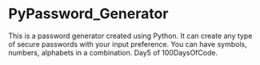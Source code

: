 # PyPassword_Generator
This is a password generator created using Python. It can create any type of secure passwords with your input preference. You can have symbols, numbers, alphabets in a combination. Day5 of 100DaysOfCode.
